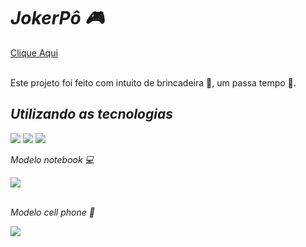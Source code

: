 <h1><i>JokerPô &#x1F3AE;</i></h1> <a href="https://jackson014.github.io/JokerP--js/">Clique Aqui</a>
<br>
<br>
<p>Este projeto foi feito com intuito de brincadeira &#x1F916;, um passa tempo &#x1F383;.</p>
<h2><i>Utilizando as tecnologias</i></h2>
<img src="https://img.shields.io/badge/HTML5-E34F26?style=for-the-badge&logo=html5&logoColor=white")>
<img src="https://img.shields.io/badge/CSS3-1572B6?style=for-the-badge&logo=css3&logoColor=white")>
<img src="https://img.shields.io/badge/JavaScript-F7DF1E?style=for-the-badge&logo=javascript&logoColor=black")>
<br>
<p><i>Modelo notebook &#x1F4BB;</i></p>
<img src="https://github.com/Jackson014/jokerpow-js/blob/main/Captura%20de%20tela%202025-03-20%20132951.png?raw=true">
<br>
<br>
<p><i>Modelo cell phone &#x1F4F1;</i></p>
<img src="https://github.com/Jackson014/jokerpow-js/blob/main/Captura%20de%20tela%202025-03-20%20133118.png?raw=true">
